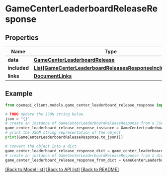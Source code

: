 # GameCenterLeaderboardReleaseResponse


## Properties

Name | Type | Description | Notes
------------ | ------------- | ------------- | -------------
**data** | [**GameCenterLeaderboardRelease**](GameCenterLeaderboardRelease.md) |  | 
**included** | [**List[GameCenterLeaderboardReleasesResponseIncludedInner]**](GameCenterLeaderboardReleasesResponseIncludedInner.md) |  | [optional] 
**links** | [**DocumentLinks**](DocumentLinks.md) |  | 

## Example

```python
from openapi_client.models.game_center_leaderboard_release_response import GameCenterLeaderboardReleaseResponse

# TODO update the JSON string below
json = "{}"
# create an instance of GameCenterLeaderboardReleaseResponse from a JSON string
game_center_leaderboard_release_response_instance = GameCenterLeaderboardReleaseResponse.from_json(json)
# print the JSON string representation of the object
print(GameCenterLeaderboardReleaseResponse.to_json())

# convert the object into a dict
game_center_leaderboard_release_response_dict = game_center_leaderboard_release_response_instance.to_dict()
# create an instance of GameCenterLeaderboardReleaseResponse from a dict
game_center_leaderboard_release_response_from_dict = GameCenterLeaderboardReleaseResponse.from_dict(game_center_leaderboard_release_response_dict)
```
[[Back to Model list]](../README.md#documentation-for-models) [[Back to API list]](../README.md#documentation-for-api-endpoints) [[Back to README]](../README.md)


